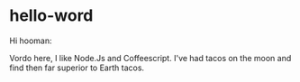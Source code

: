 # hello-word

Hi hooman:

Vordo here, I like  Node.Js and Coffeescript. 
I've had tacos on the moon and find then far superior to Earth tacos.
